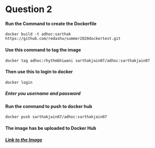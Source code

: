 # Question 2
#### Run the Command to create the Dockerfile
```
docker build -t adhoc:sarthak https://github.com/redashu/summer2020dockertest.git
```

#### Use this command to tag the image
```
docker tag adhoc:rhythmbhiwani sarthakjain07/adhoc:sarthakjain07
```

#### Then use this to login to docker
```
docker login
```
##### Enter you username and password

#### Run the command to push to docker hub
```
docker push sarthakjain07/adhoc:sarthakjain07
```


#### The image has be uploaded to Docker Hub
##### [Link to the Image](https://hub.docker.com/repository/registry-1.docker.io/sarthakjain07/adhoc/tags?page=1)
